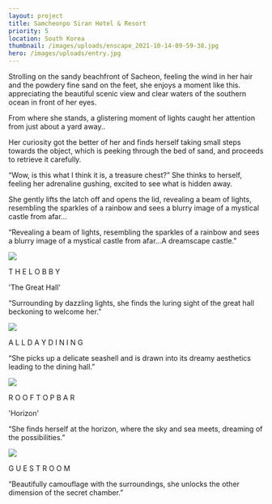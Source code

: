 ```yaml
---
layout: project
title: Samcheonpo Siran Hotel & Resort
priority: 5
location: South Korea
thumbnail: /images/uploads/enscape_2021-10-14-09-59-38.jpg
hero: /images/uploads/entry.jpg
---
```

Strolling on the sandy beachfront of Sacheon, feeling the wind in her hair and the powdery fine sand on the feet, she enjoys a moment like this. appreciating the beautiful scenic view and clear waters of the southern ocean in front of her eyes.

From where she stands, a glistering moment of lights caught her attention from just about a yard away..

Her curiosity got the better of her and finds herself taking small steps towards the object, which is peeking through the bed of sand, and proceeds to retrieve it carefully.

“Wow, is this what I think it is, a treasure chest?” She thinks to herself, feeling her adrenaline gushing, excited to see what is hidden away.

She gently lifts the latch off and opens the lid, revealing a beam of lights, resembling the sparkles of a rainbow and sees a blurry image of a mystical castle from afar...

“Revealing a beam of lights, resembling the sparkles of a rainbow and sees a blurry image of a mystical castle from afar...A dreamscape castle."

![](/images/uploads/enscape_2021-10-14-09-59-38.jpg)

T H E  L O B B Y

'The Great Hall'

“Surrounding by dazzling lights, she finds the luring sight of the great hall beckoning to welcome her.” 

![](/images/uploads/add.jpg)

A L L   D A Y  D I N I N G

“She picks up a delicate seashell and is drawn into its dreamy aesthetics leading to the dining hall.”



![](/images/uploads/rooftop.jpg)

R O O F T O P  B A R

'Horizon'

“She finds herself at the horizon, where the sky and sea meets, dreaming of the possibilities.”  

![](/images/uploads/2021.10.20_king-guestroom.jpg)

G U E S T  R O O M 

“Beautifully camouflage with the surroundings, she unlocks the other dimension of the secret chamber.”